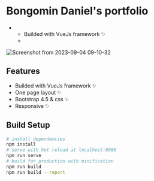 # Bongomin Daniel's portfolio
- - Builded with VueJs framework ✨
  - 
![Screenshot from 2023-09-04 09-10-32](https://github.com/bongomin/my_profile/assets/39218838/35901390-1efb-4bd2-a197-a855098ba1d9)

## Features
- Builded with VueJs framework ✨
- One page layout ✨
- Bootstrap 4.5 & css ✨
- Responsive ✨

## Build Setup

``` bash
# install dependencies
npm install
# serve with hot reload at localhost:8080
npm run serve
# build for production with minification
npm run build
npm run build --report
```
